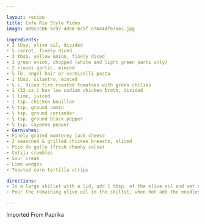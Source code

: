 ```yaml
---

layout: recipe
title: Cafe Rio Style Fideo
image: 40927c0b-5c97-4d56-bc5f-e7644df675ec.jpg

ingredients:
- 2 tbsp. olive oil, divided
- ½ carrot, finely diced
- 3 tbsp. yellow onion, finely diced
- 1 green onion, chopped (white and light green parts only)
- 2 cloves garlic, minced
- ½ lb. angel hair or vermicelli pasta
- 1 tbsp. cilantro, minced
- ¼ c. diced fire roasted tomatoes with green chilies
- 1 (32-oz.) box low sodium chicken broth, divided
- 1 lime, juiced
- 1 tsp. chicken bouillon
- ½ tsp. ground cumin
- ½ tsp. ground coriander
- ¼ tsp. ground black pepper
- ⅛ tsp. cayenne pepper
- Garnishes:
- Finely grated monterey jack cheese
- 2 seasoned & grilled chicken breasts, sliced
- Pico de gallo (fresh chunky salsa)
- Cotija crumbles
- Sour cream
- Lime wedges
- Toasted corn tortilla strips

directions:
- In a large skillet with a lid, add 1 tbsp. of the olive oil and set over medium heat. Add the carrot and cook for about 3-4 minutes, then add the onions and garlic, cook until tender and fragrant. Remove and set aside on a plate.
- Pour the remaining olive oil in the skillet, when hot add the noodles and cook until they begin to brown. Pour in the vegetables along with the cilantro, tomatoes, 3 cups chicken broth, lime juice and seasonings. Bring the mixture to a boil, cover and reduce to a rapid simmer. Cook until the noodles are soft and have soaked up a fair amount of the broth. Remove from the heat and add remaining 1 cup chicken broth. Let the pasta rest for 5 minutes before serving/garnishing.

---
```

Imported From Paprika